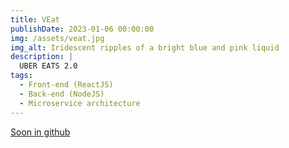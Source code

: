```yaml
---
title: VEat
publishDate: 2023-01-06 00:00:00
img: /assets/veat.jpg
img_alt: Iridescent ripples of a bright blue and pink liquid
description: |
  UBER EATS 2.0
tags:
  - Front-end (ReactJS)
  - Back-end (NodeJS)
  - Microservice architecture
---
```


<a href="https://github.com/Thorwig">Soon in github</a>
<!-- DONT FORGET TO USE FORMATTING THIS IS MARKDOWN ## Level-two heading -->